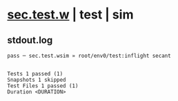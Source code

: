 # [sec.test.w](../../../../../../examples/tests/sdk_tests/math/sec.test.w) | test | sim

## stdout.log
```log
pass ─ sec.test.wsim » root/env0/test:inflight secant
 
 
Tests 1 passed (1)
Snapshots 1 skipped
Test Files 1 passed (1)
Duration <DURATION>
```

